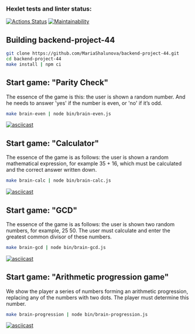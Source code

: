 ### Hexlet tests and linter status:

[![Actions Status](https://github.com/MariaShalunova/backend-project-44/actions/workflows/hexlet-check.yml/badge.svg)](https://github.com/MariaShalunova/backend-project-44/actions) [![Maintainability](https://api.codeclimate.com/v1/badges/09cc1170b9af915b8801/maintainability)](https://codeclimate.com/github/MariaShalunova/backend-project-44/maintainability)

## Building backend-project-44

```sh
git clone https://github.com/MariaShalunova/backend-project-44.git
cd backend-project-44
make install | npm ci
```

## Start game: "Parity Check"

The essence of the game is this: the user is shown a random number. And he needs to answer 'yes' if the number is even, or 'no' if it’s odd.

```sh
make brain-even | node bin/brain-even.js
```

[![asciicast](https://asciinema.org/a/WJeq9WSm27HpWziYPhZdxHWOl.svg)](https://asciinema.org/a/WJeq9WSm27HpWziYPhZdxHWOl)

## Start game: "Calculator"

The essence of the game is as follows: the user is shown a random mathematical expression, for example 35 + 16, which must be calculated and the correct answer written down.

```sh
make brain-calc | node bin/brain-calc.js
```

[![asciicast](https://asciinema.org/a/jh3medwmk0LtlBuHwIhxH7HgC.svg)](https://asciinema.org/a/jh3medwmk0LtlBuHwIhxH7HgC)

## Start game: "GCD"

The essence of the game is as follows: the user is shown two random numbers, for example, 25 50. The user must calculate and enter the greatest common divisor of these numbers.

```sh
make brain-gcd | node bin/brain-gcd.js
```

[![asciicast](https://asciinema.org/a/FY9X0cQhPetmth5JH14uRs2Mr.svg)](https://asciinema.org/a/FY9X0cQhPetmth5JH14uRs2Mr)

## Start game: "Arithmetic progression game"

We show the player a series of numbers forming an arithmetic progression, replacing any of the numbers with two dots. The player must determine this number.

```sh
make brain-progression | node bin/brain-progression.js
```

[![asciicast](https://asciinema.org/a/eDKmVB9bDzJavx0ZWl1Na7hSI.svg)](https://asciinema.org/a/eDKmVB9bDzJavx0ZWl1Na7hSI)
